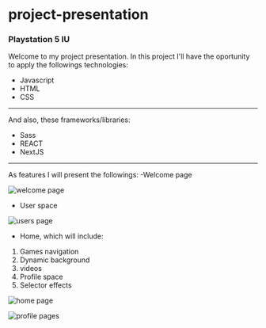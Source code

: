 # project-presentation

### Playstation 5 IU

Welcome to my project presentation.
In this project I'll have the oportunity to apply the followings technologies:

- Javascript
- HTML
- CSS

---

And also, these frameworks/libraries:

- Sass
- REACT
- NextJS

---

As features I will present the followings:
-Welcome page

![welcome page](https://i.pinimg.com/564x/c5/89/51/c5895136c923ac4a0d8d1b9dd2a67af8.jpg)

- User space

![users page](https://i.ytimg.com/vi/TMOBHhEXnJk/maxresdefault.jpg)

- Home, which will include:

1. Games navigation
2. Dynamic background
3. videos
4. Profile space
5. Selector effects

![home page](https://i.pinimg.com/564x/84/6a/6b/846a6bd3130d36184f9e38dcbacf736d.jpg)

![profile pages](https://cdn.mos.cms.futurecdn.net/498ruHYt63XGLiWYqxYmSg.jpg)
